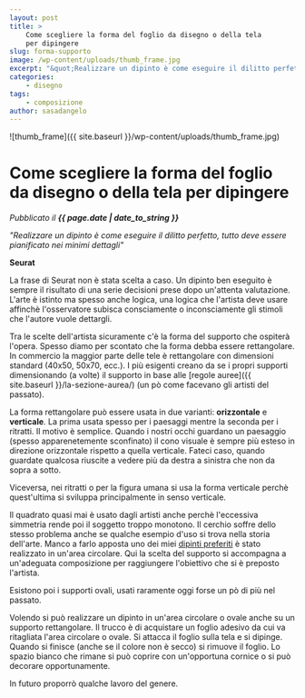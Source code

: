 ```yaml
---
layout: post
title: >
    Come scegliere la forma del foglio da disegno o della tela
    per dipingere
slug: forma-supporto
image: /wp-content/uploads/thumb_frame.jpg
excerpt: "&quot;Realizzare un dipinto è come eseguire il dilitto perfetto, tutto deve essere pianificato nei minimi dettagli&quot; Seurat La frase di Seurat non è stata"
categories:
    - disegno
tags:
    - composizione
author: sasadangelo
---
```


![thumb_frame]({{ site.baseurl }}/wp-content/uploads/thumb_frame.jpg)

# Come scegliere la forma del foglio da disegno o della tela per dipingere
_Pubblicato il **{{ page.date | date_to_string }}**_

_"Realizzare un dipinto è come eseguire il dilitto perfetto, tutto deve essere pianificato nei minimi dettagli"_

**Seurat**

La frase di Seurat non è stata scelta a caso. Un dipinto ben eseguito è sempre il risultato di una serie decisioni prese dopo un'attenta valutazione. L'arte è istinto ma spesso anche logica, una logica che l'artista deve usare affinchè l'osservatore subisca consciamente o inconsciamente gli stimoli che l'autore vuole dettargli.

Tra le scelte dell'artista sicuramente c'è la forma del supporto che ospiterà l'opera. Spesso diamo per scontato che la forma debba essere rettangolare. In commercio la maggior parte delle tele è rettangolare con dimensioni standard (40x50, 50x70, ecc.). I più esigenti creano da se i propri supporti dimensionando (a volte) il supporto in base alle [regole auree]({{ site.baseurl }}/la-sezione-aurea/) (un pò come facevano gli artisti del passato).

La forma rettangolare può essere usata in due varianti: **orizzontale** e **verticale**. La prima usata spesso per i paesaggi mentre la seconda per i ritratti. Il motivo è semplice. Quando i nostri occhi guardano un paesaggio (spesso apparenetemente sconfinato) il cono visuale è sempre più esteso in direzione orizzontale rispetto a quella verticale. Fateci caso, quando guardate qualcosa riuscite a vedere più da destra a sinistra che non da sopra a sotto.

Viceversa, nei ritratti o per la figura umana si usa la forma verticale perchè quest'ultima si sviluppa principalmente in senso verticale.

Il quadrato quasi mai è usato dagli artisti anche perchè l'eccessiva simmetria rende poi il soggetto troppo monotono. Il cerchio soffre dello stesso problema anche se qualche esempio d'uso si trova nella storia dell'arte. Manco a farlo apposta uno dei miei [dipinti preferiti](http://storiadellarte.com/biografie/raffaello/immraffaello/madonnasegg.jpg) è stato realizzato in un'area circolare. Qui la scelta del supporto si accompagna a un'adeguata composizione per raggiungere l'obiettivo che si è preposto l'artista.

Esistono poi i supporti ovali, usati raramente oggi forse un pò di più nel passato.

Volendo si può realizzare un dipinto in un'area circolare o ovale anche su un supporto rettangolare. Il trucco è di acquistare un foglio adesivo da cui va ritagliata l'area circolare o ovale. Si attacca il foglio sulla tela e si dipinge. Quando si finisce (anche se il colore non è secco) si rimuove il foglio. Lo spazio bianco che rimane si può coprire con un'opportuna cornice o si può decorare opportunamente.

In futuro proporrò qualche lavoro del genere.
